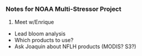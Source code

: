 ### Notes for NOAA Multi-Stressor Project

1. Meet w/Enrique
  - Lead bloom analysis
  - Which products to use?
  - Ask Joaquin about NFLH products (MODIS? S3?)

